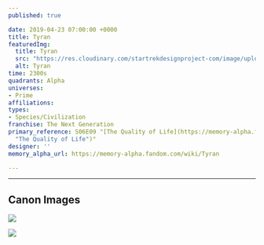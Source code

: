 ```yaml
---
published: true

date: 2019-04-23 07:00:00 +0000
title: Tyran
featuredImg:
  title: Tyran
  src: "https://res.cloudinary.com/startrekdesignproject-com/image/upload/v1556045637/Tyran.png"
  alt: Tyran
time: 2300s
quadrants: Alpha
universes:
- Prime
affiliations:
types:
- Species/Civilization
franchise: The Next Generation
primary_reference: S06E09 "[The Quality of Life](https://memory-alpha.fandom.com/wiki/The_Quality_of_Life
  "The Quality of Life")"
designer: ''
memory_alpha_url: https://memory-alpha.fandom.com/wiki/Tyran

---
```

___
## Canon Images

![](https://res.cloudinary.com/startrekdesignproject-com/image/upload/v1556045637/Tyran1.jpg)

![](https://res.cloudinary.com/startrekdesignproject-com/image/upload/v1556045637/Tyran2.jpg)